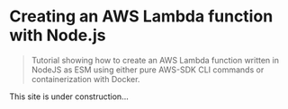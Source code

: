 # Creating an AWS Lambda function with Node.js

> Tutorial showing how to create an AWS Lambda function written in NodeJS as ESM using either pure AWS-SDK CLI commands or containerization with Docker. 

This site is under construction...